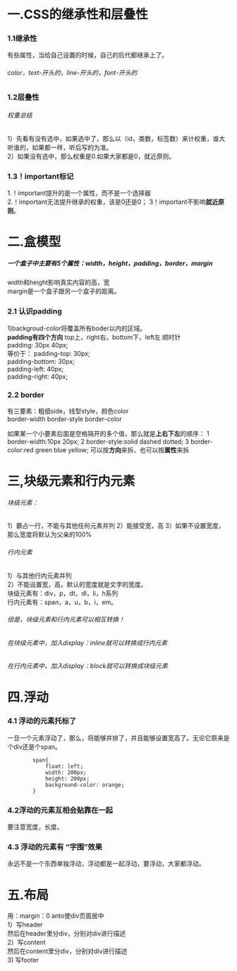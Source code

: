 # 一.CSS的继承性和层叠性
### 1.1继承性
有些属性，当给自己设置的时候，自己的后代都继承上了。  
###### color，text-开头的，line-开头的，font-开头的

### 1.2层叠性
###### 权重总结
1）先看有没有选中，如果选中了，那么以（id，类数，标签数）来计权重，谁大听谁的，如果都一样，听后写的为准。  
2）如果没有选中，那么权重是0.如果大家都是0，就近原则。

### 1.3！important标记
1.！important提升的是一个属性，而不是一个选择器  
2.！important无法提升继承的权重，该是0还是0；
3！important不影响**就近原则**。

# 二.盒模型
##### 一个盒子中主要有5个属性：width，height，padding，border，margin
width和height影响真实内容的高，宽   
margin是一个盒子跟另一个盒子的距离。  
### 2.1 认识padding
1)backgroud-color将覆盖所有boder以内的区域。  
**padding有四个方向**
top上，right右，bottom下，left左 顺时针  
	padding: 30px 40px;  
等价于：
	padding-top: 30px;  
	padding-bottom: 30px;  
	padding-left: 40px;  
	padding-right: 40px;

### 2.2 border
有三要素：粗细side，线型style，颜色color  
border-width  border-style   border-color



如果某一个小要素后面是空格隔开的多个值，那么就是**上右下左**的顺序：
1	border-width:10px 20px;
2	border-style:solid dashed dotted;
3	border-color:red green blue yellow;
可以按**方向**来拆，也可以按**属性**来拆

# 三,块级元素和行内元素
###### 块级元素：  
1）霸占一行，不能与其他任何元素并列
2）能接受宽，高
3）如果不设置宽度，那么宽度将默认为父亲的100%  

###### 行内元素  
1）与其他行内元素并列  
2）不能设置宽，高，默认的宽度就是文字的宽度。  
块级元素有：div，p，dt，dl，li，h系列  
行内元素有：span，a，u，b，i，em。

###### 但是，块级元素和行内元素可以相互转换！
###### 在块级元素中，加入display：inline就可以转换成行内元素
###### 在行内元素中，加入display：block就可以转换成块级元素
# 四.浮动
### 4.1 浮动的元素托标了
一旦一个元素浮动了，那么，将能够并排了，并且能够设置宽高了。无论它原来是个div还是个span。  

			span{
				float: left;
				width: 200px;
				height: 200px;
				background-color: orange;
			}
### 4.2浮动的元素互相会贴靠在一起
要注意宽度，长度。

### 4.3 浮动的元素有 “字围”效果
永远不是一个东西单独浮动，浮动都是一起浮动，要浮动，大家都浮动。

# 五.布局
用：margin：0 anto使div页面居中   
1）写header  
然后在header里分div，分别对div进行描述  
2）写content  
然后在content里分div，分别对div进行描述  
3) 写footer

